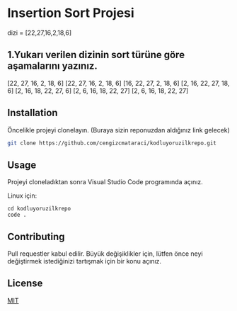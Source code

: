 # Insertion Sort Projesi

dizi = [22,27,16,2,18,6]
## 1.Yukarı verilen dizinin sort türüne göre aşamalarını yazınız.

[22, 27, 16, 2, 18, 6]
[22, 27, 16, 2, 18, 6]
[16, 22, 27, 2, 18, 6]
[2, 16, 22, 27, 18, 6]
[2, 16, 18, 22, 27, 6]
[2, 6, 16, 18, 22, 27]
[2, 6, 16, 18, 22, 27]

## Installation

Öncelikle projeyi clonelayın. (Buraya sizin reponuzdan aldığınız link gelecek)

```bash
git clone https://github.com/cengizcmataraci/kodluyoruzilkrepo.git
```

## Usage

Projeyi cloneladıktan sonra Visual Studio Code programında açınız.

Linux için:
```linux
cd kodluyoruzilkrepo
code .
```

## Contributing
Pull requestler kabul edilir. Büyük değişiklikler için, lütfen önce neyi değiştirmek istediğinizi tartışmak için bir konu açınız.


## License
[MIT](https://choosealicense.com/licenses/mit/)
